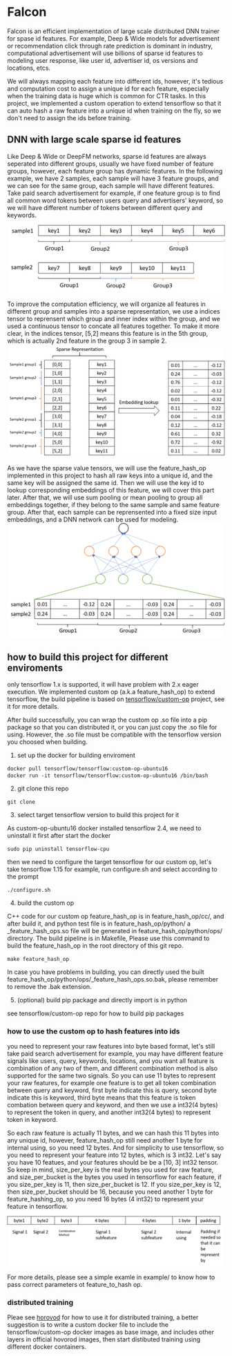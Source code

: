 # Falcon
Falcon is an efficient implementation of large scale distributed DNN trainer for spase id features. For example, Deep & Wide models for advertisement or recommendation click through rate prediction is dominant in industry, computational advertisement will use billions of sparse id features to modeling user response, like user id, advertiser id, os versions and locations, etcs.

We will always mapping each feature into different ids, however, it's tedious and computation cost to assign a unique id for each feature, especially when the training data is huge which is common for CTR tasks. In this project, we implemented a custom operation to extend tensorflow so that it can auto hash a raw feature into a unique id when training on the fly, so we don't need to assign the ids before training.

## DNN with large scale sparse id features
Like Deep & Wide or DeepFM networks, sparse id features are always seperated into different groups, usually we have fixed number of feature groups, however, each feature group has dynamic features. In the following example, we have 2 samples, each sample will have 3 feature groups, and we can see for the same group, each sample will have different features. Take paid search advertisement for example, if one feature group is to find all common word tokens between users query and advertisers' keyword, so we will have different number of tokens between different query and keywords.

![feature group](./images/feature_group.png)

To improve the computation efficiency, we will organize all features in different group and samples into a sparse representation, we use a indices tensor to reprensent which group and inner index within the group, and we used a continuous tensor to concate all features together. To make it more clear, in the indices tensor, [5,2] means this feature is in the 5th group, which is actually 2nd feature in the group 3 in sample 2.
![sparse reprensentation](./images/sparse_feature.png)

As we have the sparse value tensors, we will use the feature_hash_op implemented in this project to hash all raw keys into a unique id, and the same key will be assigned the same id. Then we will use the key id to lookup corresponding embeddings of this feature, we will cover this part later. After that, we will use sum pooling or mean pooling to group all embeddings together, if they belong to the same sample and same feature group. After that, each sample can be reprensented into a fixed size input embeddings, and a DNN network can be used for modeling.
![feedforward](./images/densefeature_inference.png)

## how to build this project for different enviroments

only tensorflow 1.x is supported, it will have problem with 2.x eager execution. We implemented custom op (a.k.a feature_hash_op) to extend tensorflow, the build pipeline is based on [tensorflow/custom-op](https://github.com/tensorflow/custom-op) project, see it for more details.

After build successfully, you can wrap the custom op .so file into a pip package so that you can distributed it, or you can just copy the .so file for using. However, the .so file must be compatible with the tensorflow version you choosed when building.

1. set up the docker for building enviroment

```
docker pull tensorflow/tensorflow:custom-op-ubuntu16
docker run -it tensorflow/tensorflow:custom-op-ubuntu16 /bin/bash
```

2. git clone this repo

```
git clone 
```

3. select target tensorflow version to build this project for it

As custom-op-ubuntu16 docker installed tensorflow 2.4, we need to uninstall it first after start the docker

```
sudo pip uninstall tensorflow-cpu
```

then we need to configure the target tensorflow for our custom op, let's take tensorflow 1.15 for example, run configure.sh and select according to the prompt

```
./configure.sh
```

4. build the custom op

C++ code for our custom op feature_hash_op is in feature_hash_op/cc/, and after build it, and python test file is in feature_hash_op/python/ a _feature_hash_ops.so file will be generated in feature_hash_op/python/ops/ directory. The build pipeline is in Makefile, Please use this command to build the feature_hash_op in the root directory of this git repo.

```
make feature_hash_op
```

In case you have problems in building, you can directly used the built feature_hash_op/python/ops/_feature_hash_ops.so.bak, please remember to remove the .bak extension.

5. (optional) build pip package and directly import is in python

see tensorflow/custom-op repo for how to build pip packages


### how to use the custom op to hash features into ids

you need to represent your raw features into byte based format, let's still take paid search advertisement for example, you may have different feature signals like users, query, keywords, locations, and you want all feature is combination of any two of them, and different combination method is also supported for the same two signals. So you can use 11 bytes to represent your raw features, for example one feature is to get all  token combination between query and keyword, first byte indicate this is query, second byte indicate this is keyword, third byte means that this feature is token combation between query and keyword, and then we use a int32(4 bytes) to represent the token in query, and another int32(4 bytes) to represent token in keyword.

So each raw feature is actually 11 bytes, and we can hash this 11 bytes into any unique id, however, feature_hash_op still need another 1 byte for internal using, so you need 12 bytes. And for simplicity to use tensorflow, so you need to represent your feature into 12 bytes, which is 3 int32. Let's say you have 10 featues, and your features should be be a [10, 3] int32 tensor. So keep in mind, size_per_key is the real bytes you used for raw feature, and size_per_bucket is the bytes you used in tensorflow for each feature, if you size_per_key is 11, then size_per_bucket is 12. If you size_per_key is 12, then size_per_bucket should be 16, because you need another 1 byte for feature_hashing_op, so you need 16 bytes (4 int32) to represent your feature in tensorflow.

![Feature represent](./images/feature_represent.png)



For more details, please see a simple examle in example/ to know how to pass correct parameters ot feature_to_hash op.

### distributed training

Pleae see [horovod](https://github.com/horovod/horovod) for how to use it for distributed training, a better suggestion is to write a custom docker file to include the tensorflow/custom-op docker images as base image, and includes other layers in official hovorod images, then start distibuted training using different docker containers.